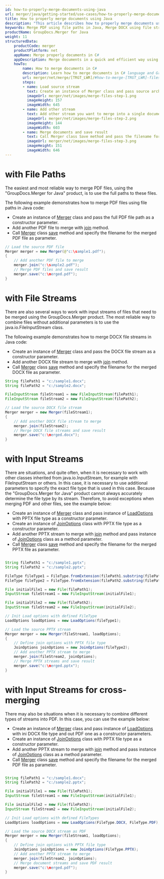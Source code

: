 ```yaml
---
id: how-to-properly-merge-documents-using-java
url: merger/java/getting-started/use-cases/how-to-properly-merge-documents-using-java
title: How to properly merge documents using Java
description: "This article describes how to properly merge documents using GroupDocs.Merger for Java product."
keywords: Merge PDF using file paths in Java, Merge DOCX using file streams in Java, Merge PPTX using memory streams in Java
productName: GroupDocs.Merger for Java
weight: 11
structuredData:
    productCode: merger
    productPlatform: net
    appName: Merge properly documents in C#
    appDescription: Merge documents in a quick and efficient way using C# language and GroupDocs.Merger for .NET API, without the use of any third-party software like Microsoft or Open Office.
    howTo:
        name: How to merge documents in C# 
        description: Learn how to merge documents in C# language and GroupDocs.Merger for .NET API, without the use of any third-party software like Microsoft or Open Office.
        url: merger/net/merge/[TRGT_LWR]/#how-to-merge-[TRGT_LWR]-files-in-c
        steps:
        - name: Load source stream 
          text: Create an instance of Merger class and pass source archive file path as a constructor parameter. You may specify absolute or relative file path as per your requirements. 
          imageUrl: merger/net/images/merge-files-step-1.png
          imageHeight: 157
          imageWidth: 645
        - name: Add other stream
          text: Add other stream you want to merge into a single document with Join method of Merger class.
          imageUrl: merger/net/images/merge-files-step-2.png
          imageHeight: 144
          imageWidth: 603
        - name: Merge documents and save result 
          text: Call Merger class Save method and pass the filename for the resultant archive file as parameter.
          imageUrl: merger/net/images/merge-files-step-3.png
          imageHeight: 151
          imageWidth: 646
---
```

# with File Paths

The easiest and most reliable way to merge PDF files, using the "GroupDocs.Merger for Java" product, is to use the full paths to these files.

The following example demonstrates how to merge PDF files using file paths in Java code:

* Create an instance of [Merger](https://reference.groupdocs.com/merger/java/com.groupdocs.merger/merger/#Merger-java.lang.String-) class and pass the full PDF file path as a constructor parameter.
* Add another PDF file to merge with [join](https://reference.groupdocs.com/merger/java/com.groupdocs.merger/merger/#join-java.lang.String-) method.
* Call [Merger](https://reference.groupdocs.com/merger/java/com.groupdocs.merger/merger/) class [save](https://reference.groupdocs.com/merger/java/com.groupdocs.merger/merger/#save-java.lang.String-) method and specify the filename for the merged PDF file as parameter.

```java
// Load the source PDF file
Merger merger = new Merger(@"c:\sample1.pdf");
{
    // Add another PDF file to merge
    merger.join("c:\sample2.pdf");
    // Merge PDF files and save result
    merger.save("c:\merged.pdf");
}
```

# with File Streams

There are also several ways to work with input streams of files that need to be merged using the GroupDocs.Merger product. The most reliable way to combine files without additional parameters is to use the java.io.FileInputStream class.

The following example demonstrates how to merge DOCX file streams in Java code:

* Create an instance of [Merger](https://reference.groupdocs.com/merger/java/com.groupdocs.merger/merger/#Merger-java.io.InputStream-) class and pass the DOCX file stream as a constructor parameter.
* Add another DOCX file stream to merge with [join](https://reference.groupdocs.com/merger/java/com.groupdocs.merger/merger/#join-java.io.InputStream-) method.
* Call [Merger](https://reference.groupdocs.com/merger/java/com.groupdocs.merger/merger/) class [save](https://reference.groupdocs.com/merger/java/com.groupdocs.merger/merger/#save-java.lang.String-) method and specify the filename for the merged DOCX file as parameter.

```java
String filePath1 = "c:/sample1.docx";
String filePath2 = "c:/sample2.docx";

FileInputStream fileStream1 = new FileInputStream(filePath1);
FileInputStream fileStream2 = new FileInputStream(filePath2);

// Load the source DOCX file stream
Merger merger = new Merger(fileStream1);
{
    // Add another DOCX file stream to merge
    merger.join(fileStream2);
    // Merge DOCX file streams and save result
    merger.save("c:\merged.docx");
}
```

# with Input Streams

There are situations, and quite often, when it is necessary to work with other classes inherited from java.io.InputStream, for example with FileInputStream or others. In this case, it is necessary to use additional parameters to specify the exact file type that is used in this case. Because the "GroupDocs.Merger for Java" product cannot always accurately determine the file type by its stream. Therefore, to avoid exceptions when merging PDF and other files, see the example below:

* Create an instance of [Merger](https://reference.groupdocs.com/merger/java/com.groupdocs.merger/merger/#Merger-java.io.InputStream-com.groupdocs.merger.domain.options.interfaces.ILoadOptions-) class and pass instance of [LoadOptions](https://reference.groupdocs.com/merger/java/com.groupdocs.merger.domain.options/loadoptions/) with PPTX file type as a constructor parameter.
* Create an instance of [JoinOptions](https://reference.groupdocs.com/merger/java/com.groupdocs.merger.domain.options/joinoptions/) class with PPTX file type as a constructor parameter.
* Add another PPTX stream to merge with [join](https://reference.groupdocs.com/merger/java/com.groupdocs.merger/merger/#join-java.io.InputStream-com.groupdocs.merger.domain.options.interfaces.IJoinOptions-) method and pass instance of [JoinOptions](https://reference.groupdocs.com/merger/java/com.groupdocs.merger.domain.options/joinoptions/) class as a method parameter.
* Call [Merger](https://reference.groupdocs.com/merger/java/com.groupdocs.merger/merger/) class [save](https://reference.groupdocs.com/merger/java/com.groupdocs.merger/merger/#save-java.lang.String-) method and specify the filename for the merged PPTX file as parameter.

```java

String filePath1 = "c:/sample1.pptx";
String filePath2 = "c:/sample2.pptx";

FileType fileType1 = FileType.fromExtension(filePath1.substring(filePath1.lastIndexOf('.')));
FileType fileType2 = FileType.fromExtension(filePath2.substring(filePath2.lastIndexOf('.')));

File initialFile1 = new File(filePath1);
InputStream fileStream1 = new FileInputStream(initialFile1);

File initialFile2 = new File(filePath2);
InputStream fileStream2 = new FileInputStream(initialFile2);

// Init Load options with defined FileType
LoadOptions loadOptions = new LoadOptions(fileType1);

// Load the source PPTX stream
Merger merger = new Merger(fileStream1, loadOptions);
{
    // Define join options with PPTX file type
    JoinOptions joinOptions = new JoinOptions(fileType2);
    // Add another PPTX stream to merge
    merger.join(fileStream2, joinOptions);
    // Merge PPTX streams and save result
    merger.save("c:\merged.pptx");
}
```

# with Input Streams for cross-merging

There may also be situations when it is necessary to combine different types of streams into PDF. In this case, you can use the example below:

* Create an instance of [Merger](https://reference.groupdocs.com/merger/java/com.groupdocs.merger/merger/#Merger-java.io.InputStream-com.groupdocs.merger.domain.options.interfaces.ILoadOptions-) class and pass instance of [LoadOptions](https://reference.groupdocs.com/merger/java/com.groupdocs.merger.domain.options/loadoptions/) with ini DOCX file type and out PDF one as a constructor parameters.
* Create an instance of [JoinOptions](https://reference.groupdocs.com/merger/java/com.groupdocs.merger.domain.options/joinoptions/) class with PPTX file type as a constructor parameter.
* Add another PPTX stream to merge with [join](https://reference.groupdocs.com/merger/java/com.groupdocs.merger/merger/#join-java.io.InputStream-com.groupdocs.merger.domain.options.interfaces.IJoinOptions-) method and pass instance of [JoinOptions](https://reference.groupdocs.com/merger/java/com.groupdocs.merger.domain.options/joinoptions/) class as a method parameter.
* Call [Merger](https://reference.groupdocs.com/merger/java/com.groupdocs.merger/merger/) class [save](https://reference.groupdocs.com/merger/java/com.groupdocs.merger/merger/#save-java.lang.String-) method and specify the filename for the merged PDF file as parameter.

```java

String filePath1 = "c:/sample1.docx";
String filePath2 = "c:/sample2.pptx";

File initialFile1 = new File(filePath1);
InputStream fileStream1 = new FileInputStream(initialFile1);

File initialFile2 = new File(filePath2);
InputStream fileStream2 = new FileInputStream(initialFile2);

// Init Load options with defined FileTypes
LoadOptions loadOptions = new LoadOptions(FileType.DOCX, FileType.PDF);

// Load the source DOCX stream as PDF
Merger merger = new Merger(fileStream1, loadOptions);
{
    // Define join options with PPTX file type
    JoinOptions joinOptions = new JoinOptions(FileType.PPTX);
    // Add another PPTX stream to merge
    merger.join(fileStream2, joinOptions);
    // Merge document streams and save PDF result
    merger.save("c:\merged.pdf");
}
```
